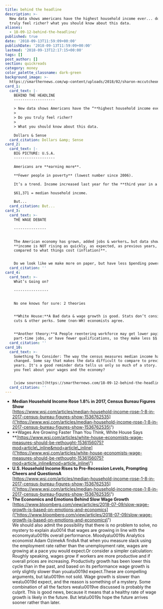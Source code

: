 ```yaml
---
title: behind the headline
description: >-
  New data shows americans have the highest household income ever... do you
  truly feel richer? what you should know about this data.
aliases:
  - 18-09-12-behind-the-headline/
published: true
date: '2018-09-13T11:59:09+00:00'
publishDate: '2018-09-13T11:59:09+00:00'
lastmod: '2018-09-13T12:17:15+00:00'
tags: []
post_author: []
section: quickreads
category: money
color_palette_classname: dark-green
background_image: >-
  https://smarthernews.com/wp-content/uploads/2018/02/sharon-mccutcheon-556371-360x360.jpg
card_1:
  card_text: |-
    BEHIND THE HEADLINE
    -------------------

    > New data shows Americans have the “**highest household income ever**“…
    > 
    > Do you truly feel richer?
    > 
    > What you should know about this data.

    Dollars & Sense
  card_citation: Dollars &amp; Sense
card_2:
  card_text: |-
    BIG PICTURE: U.S.A.
    -------------------

    Americans are **earning more**.

    **Fewer people in poverty** (lowest number since 2006).

    It’s a trend. Income increased last year for the **third year in a row.**

    $61,371 = median household income.

    But...
  card_citation: But...
card_3:
  card_text: >-
    THE WAGE DEBATE

    ---------------


    The American economy has grown, added jobs & workers… but data shows our
    **income is NOT rising as quickly, as expected, as previous years, or
    compared to what things cost (inflation)**.


    Do we look like we make more on paper, but have less $pending power?
  card_citation: ''
card_4:
  card_text: >-
    What’s Going on?

    ----------------


    No one knows for sure: 2 theories


    **White House:**A Bad data & wage growth is good. Stats don’t consider tax
    cuts & other perks. Some (non-WH) economists agree.


    **Another theory:**A People reentering workforce may get lower paying or
    part-time jobs, or have fewer qualifications, so they make less $$.
  card_citation: ''
card_10:
  card_text: >-
    Something To Consider: The way the census measures median income has
    changed. Some say that makes the data difficult to compare to previous
    years. It's a good reminder data tells us only so much of a story. How do
    you feel about your wages and the economy?


    [view sources](https://smarthernews.com/18-09-12-behind-the-headline/)
  card_citation: ''
---
```

*   **Median Household Income Rose 1.8% in 2017, Census Bureau Figures Show**  
    [https://www.wsj.com/articles/median-household-income-rose-1-8-in-2017-census-bureau-figures-show-1536762535](\"https://www.wsj.com/articles/median-household-income-rose-1-8-in-2017-census-bureau-figures-show-1536762535\")
*   **Wages Are Growing Faster Than You Think, White House Says  
    **[https://www.wsj.com/articles/white-house-economists-wage-measures-should-be-rethought-1536156075?mod=article\_inline&mod=article\_inline](\"https://www.wsj.com/articles/white-house-economists-wage-measures-should-be-rethought-1536156075?mod=article_inline&mod=article_inline\")
*   **U.S. Household Income Rises to Pre-Recession Levels, Prompting Cheers and QuestionsA**  
    [https://www.wsj.com/articles/median-household-income-rose-1-8-in-2017-census-bureau-figures-show-1536762535](\"https://www.wsj.com/articles/median-household-income-rose-1-8-in-2017-census-bureau-figures-show-1536762535\")
*   **The Economics and Emotions Behind Slow Wage Growth**  
    [https://www.bloomberg.com/view/articles/2018-07-09/slow-wage-growth-is-based-on-emotions-and-economics](\"https://www.bloomberg.com/view/articles/2018-07-09/slow-wage-growth-is-based-on-emotions-and-economics\")  
    We should also admit the possibility that there is no problem to solve, no mystery to explain a\\u0014 that wages are growing in line with the economya\\u0019s overall performance. Moodya\\u0019s Analytics economist Adam OzimekA findsA that when you measure slack using the employment rate rather than the unemployment rate, wages are growing at a pace you would expect.Or consider a simpler calculation: Roughly speaking, wages grow if workers are more productive and if overall prices are increasing. Productivity growth has been lower this cycle than in the past, and based on its performance wage growth is only slightly slower than youa\\u0019d expect.These are compelling arguments, but Ia\\u0019m not sold. Wage growth is slower than wea\\u0019d expect, and the reason is something of a mystery. Some combination of all the factors wea\\u0019ve discussed is probably the culprit. This is good news, because it means that a healthy rate of wage growth is likely in the future. But leta\\u0019s hope the future arrives sooner rather than later.